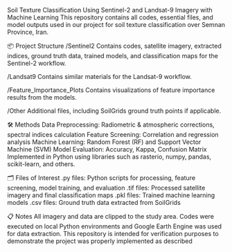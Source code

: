 Soil Texture Classification Using Sentinel-2 and Landsat-9 Imagery with Machine Learning
This repository contains all codes, essential files, and model outputs used in our project for soil texture classification over Semnan Province, Iran.

📦 Project Structure
/Sentinel2
Contains codes, satellite imagery, extracted indices, ground truth data, trained models, and classification maps for the Sentinel-2 workflow.

/Landsat9
Contains similar materials for the Landsat-9 workflow.

/Feature_Importance_Plots
Contains visualizations of feature importance results from the models.

/Other
Additional files, including SoilGrids ground truth points if applicable.

🛠 Methods
Data Preprocessing: Radiometric & atmospheric corrections, spectral indices calculation
Feature Screening: Correlation and regression analysis
Machine Learning: Random Forest (RF) and Support Vector Machine (SVM)
Model Evaluation: Accuracy, Kappa, Confusion Matrix
Implemented in Python using libraries such as rasterio, numpy, pandas, scikit-learn, and others.

🗂 Files of Interest
.py files: Python scripts for processing, feature screening, model training, and evaluation
.tif files: Processed satellite imagery and final classification maps
.pkl files: Trained machine learning models
.csv files: Ground truth data extracted from SoilGrids

📋 Notes
All imagery and data are clipped to the study area.
Codes were executed on local Python environments and Google Earth Engine was used for data extraction.
This repository is intended for verification purposes to demonstrate the project was properly implemented as described
